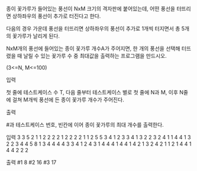 종이 꽃가루가 들어있는 풍선이 NxM 크기의 격자판에 붙어있는데, 어떤 풍선을 터뜨리면 상하좌우의 풍선이 추가로 터진다고 한다.

다음의 경우 가운데 풍선을 터뜨리면 상하좌우의 풍선이 추가로 1개씩 터지면서 총 5개의 꽃가루가 날리게 된다.

 

NxM개의 풍선에 들어있는 종이 꽃가루 개수A가 주어지면, 한 개의 풍선을 선택해 터뜨렸을 때 날릴 수 있는 꽃가루 수 중 최대값을 출력하는 프로그램을 만드시오.

(3<=N, M<=100)

 

입력

첫 줄에 테스트케이스 수 T, 다음 줄부터 테스트케이스 별로 첫 줄에 N과 M, 이후 N줄에 걸쳐 M개씩 풍선에 든 종이 꽃가루 개수가 주어진다.

 

출력

#과 테스트케이스 번호, 빈칸에 이어 종이 꽃가루의 최대 개수를 출력한다.

입력
3
3 5
2 1 1 2 2 
2 2 1 2 2 
2 2 1 1 2 
5 5
3 4 1 2 3 
3 4 1 3 2 
2 3 2 4 1 
1 4 4 1 3 
2 2 3 4 4 
5 8
1 3 4 4 4 4 3 3 
4 1 2 4 3 1 4 4 
4 1 4 4 1 4 2 1 
3 2 4 2 1 1 2 1 
4 4 1 4 4 2 2 2 
 
출력
#1 8
#2 16
#3 17